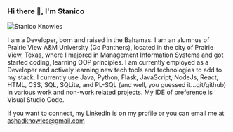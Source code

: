 ### Hi there 👋, I'm Stanico
![Stanico Knowles](https://user-images.githubusercontent.com/65465649/132734357-29a7fca3-b5e7-497c-b3ba-12c96a511c48.png)


I am a Developer, born and raised in the Bahamas. I am an alumnus of Prairie View A&M University (Go Panthers), located in the city of Prairie View, Texas, where I majored in Management Information Systems and got started coding, learning OOP principles. I am currently employed as a Developer and actively learning new tech tools and technologies to add to my stack. I currently use Java, Python, Flask, JavaScript, NodeJs, React, HTML, CSS, SQL, SQLite, and PL-SQL (and well, you guessed it...git/github) in various work and non-work related projects. My IDE of preference is Visual Studio Code. 

If you want to connect, my LinkedIn is on my profile or you can email me at ashadknowles@gmail.com
